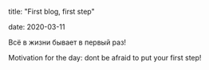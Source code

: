 title: "First blog, first step"

date: 2020-03-11

Всё в жизни бывает в первый раз!

Motivation for the day: dont be afraid to put your first step!
